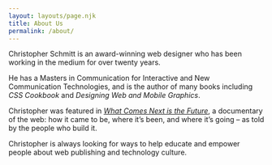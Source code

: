 ```yaml
---
layout: layouts/page.njk
title: About Us
permalink: /about/
---
```

Christopher Schmitt is an award-winning web designer who has been working in the medium for over twenty years. 

He has a Masters in Communication for Interactive and New Communication Technologies, and is the author of many books including <cite>CSS Cookbook</cite> and <cite>Designing Web and Mobile Graphics</cite>. 

Christopher was featured in <cite>[What Comes Next is the Future](https://www.imdb.com/title/tt6036786/)</cite>, a documentary of the web: how it came to be, where it’s been, and where it’s going – as told by the people who build it.

Christopher is always looking for ways to help educate and empower people about web publishing and technology culture.